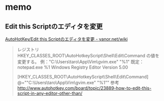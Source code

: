 # memo

## Edit this Scriptのエディタを変更

[AutoHotKey/Edit this Scriptのエディタを変更 - yanor.net/wiki](https://yanor.net/wiki/?AutoHotKey/Edit+this+Script%E3%81%AE%E3%82%A8%E3%83%87%E3%82%A3%E3%82%BF%E3%82%92%E5%A4%89%E6%9B%B4)

> レジストリ HKEY_CLASSES_ROOT\AutoHotkeyScript\Shell\Edit\Command の値を変更する。
> 例："C:\Users\taro\App\Vim\gvim.exe" "%1"
> 既定：notepad.exe %1
>  Windows Registry Editor Version 5.00
>  
>  [HKEY_CLASSES_ROOT\AutoHotkeyScript\Shell\Edit\Command]
>  @="\"C:\\Users\\taro\\App\\Vim\\gvim.exe\" \"%1\""
> 参考
> http://www.autohotkey.com/board/topic/23889-how-to-edit-this-script-in-any-editor-other-than/
